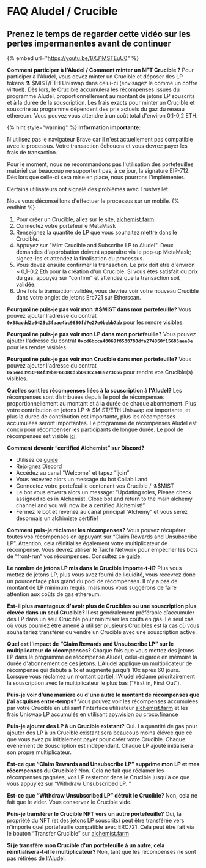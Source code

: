 # FAQ Aludel / Crucible

## Prenez le temps de regarder cette vidéo sur les pertes impermanentes avant de continuer

{% embed url="https://youtu.be/8XJ1MSTEuU0" %}

**Comment participer à l'Aludel / Comment minter un NFT Crucible ?** Pour participer à l'Aludel, vous devez minter un Crucible et déposer des LP tokens ⚗️ $MIST/ETH Uniswap dans celui-ci \(envisagez le comme un coffre virtuel\). Dès lors, le Crucible accumulera les récompenses issues du programme Aludel, proportionnellement au montant de jetons LP souscrits et à la durée de la souscription. Les frais exacts pour minter un Crucible et souscrire au programme dépendent des prix actuels du gaz du réseau ethereum. Vous pouvez vous attendre à un coût total d'environ 0,1-0,2 ETH.

{% hint style="warning" %}
**Information importante:** 

N'utilisez pas le navigateur Brave car il n'est actuellement pas compatible avec le processus. Votre transaction échouera et vous devrez payer les frais de transaction. 

Pour le moment, nous ne recommandons pas l'utilisation des portefeuilles matériel car beaucoup ne supportent pas, à ce jour, la signature EIP-712. Dès lors que celle-ci sera mise en place, nous pourrons l'implémenter. 

Certains utilisateurs ont signalé des problèmes avec Trustwallet. 

Nous vous déconseillons d'effectuer le processus sur un mobile.
{% endhint %}

1. Pour créer un Crucible, allez sur le site, [alchemist.farm](https://alchemist.farm/)
2. Connectez votre portefeuille MetaMask 
3. Renseignez la quantité de LP que vous souhaitez mettre dans le Crucible.
4. Appuyez sur "Mint Crucible and Subscribe LP to Aludel". Deux demandes d'approbation doivent apparaître via le pop-up MetaMask; signez-les et attendez la finalisation du processus.
5. Vous devez ensuite confirmer la transaction. Le prix doit être d'environ ~ 0,1-0,2 Eth pour la création d'un Crucible. Si vous êtes satisfait du prix du gas, appuyez sur “confirm” et attendez que la transaction soit validée.
6. Une fois la transaction validée, vous devriez voir votre nouveau Crucible dans votre onglet de jetons Erc721 sur Etherscan.

**Pourquoi ne puis-je pas voir mon ⚗️$MIST dans mon portefeuille?** Vous pouvez ajouter l'adresse du contrat **`0x88acdd2a6425c3faae4bc9650fd7e27e0bebb7ab`** pour les rendre visibles.

**Pourquoi ne puis-je pas voir mon LP dans mon portefeuille?** Vous pouvez ajouter l'adresse du contrat **`0xcd6bcca48069f8588780dfa274960f15685aee0e`** pour les rendre visibles.

**Pourquoi ne puis-je pas voir mon Crucible dans mon portefeuille?** Vous pouvez ajouter l'adresse du contrat **`0x54e0395CFB4f39beF66DBCd5bD93Cca4E9273D56`** pour rendre vos Crucible\(s\) visibles.

**Quelles sont les récompenses liées à la souscription à l'Aludel?** Les récompenses sont distribuées depuis le pool de récompenses proportionnellement au montant et à la durée de chaque abonnement. Plus votre contribution en jetons LP ⚗️ $MIST/ETH Uniswap est importante, et plus la durée de contribution est importante, plus les récompenses accumulées seront importantes. Le programme de récompenses Aludel est conçu pour récompenser les participants de longue durée. Le pool de récompenses est visible [ici](https://etherscan.io/address/0x04108d6e9a51bec5170f8fd953a156cf754ba541).

**Comment devenir “certified Alchemist” sur Discord?**

* Utilisez ce [guide](https://alchemist-docs.gitbook.io/alchemist/crucible/how-to-become-a-certified-alchemist-on-discord)
* Rejoignez Discord
* Accédez au canal “Welcome” et tapez “!join”
* Vous recevrez alors un message du bot Collab.Land
* Connectez votre portefeuille contenant vos Crucible / ⚗️$MIST
* Le bot vous enverra alors un message: “Updating roles, Please check assigned roles in Alchemist. Close bot and return to the main alchemy channel and you will now be a certified Alchemist!”
* Fermez le bot et revenez au canal principal “Alchemy” et vous serez désormais un alchimiste certifié!

**Comment puis-je réclamer les récompenses?** Vous pouvez récupérer toutes vos récompenses en appuyant sur “Claim Rewards and Unsubscribe LP”. Attention, cela réinitialise également votre multiplicateur de récompense. Vous devrez utiliser le Taichi Network pour empêcher les bots de “front-run” vos récompenses. Consultez ce [guide](comment-reclamer-des-recompenses-et-desabonner-votre-lp-de-laludel-en-utilisant-le-reseau.md).

**Le nombre de jetons LP mis dans le Crucible importe-t-il?** Plus vous mettez de jetons LP, plus vous avez fourni de liquidité, vous recevrez donc un pourcentage plus grand du pool de récompenses. Il n'y a pas de montant de LP minimum requis, mais nous vous suggérons de faire attention aux coûts de gas ethereum.

**Est-il plus avantageux d'avoir plus de Crucibles ou une souscription plus élevée dans un seul Crucible?** Il est généralement préférable d’accumuler des LP dans un seul Crucible pour minimiser les coûts en gas. Le seul cas où vous pourriez être amené à utiliser plusieurs Crucibles est la cas où vous souhaiteriez transférer ou vendre un Crucible avec une souscription active.

**Quel est l'impact de “Claim Rewards and Unsubscribe LP” sur le multiplicateur de récompenses?** Chaque fois que vous mettez des jetons LP dans le programme de récompense Aludel, celui-ci garde en mémoire la durée d'abonnement de ces jetons. L'Aludel applique un multiplicateur de récompense qui débute à 1x et augmente jusqu’à 10x après 60 jours. Lorsque vous réclamez un montant partiel, l'Aludel réclame prioritairement la souscription avec le multiplicateur le plus bas \(“First in, First Out”\).

**Puis-je voir d'une manière ou d'une autre le montant de récompenses que j'ai acquises entre-temps?** Vous pouvez voir les récompenses accumulées par votre Crucible en utilisant l’interface utilisateur [alchemist.farm](https://alchemist.farm/) et les frais Uniswap LP accumulés en utilisant [apy.vision](https://apy.vision/) ou [croco.finance](https://croco.finance/)

**Puis-je ajouter des LP à un Crucible existant?** Oui. La quantité de gas pour ajouter des LP à un Crucible existant sera beaucoup moins élévée que ce que vous avez pu initialement payer pour créer votre Crucible. Chaque événement de Souscription est indépendant. Chaque LP ajouté initialisera son propre multiplicateur.

**Est-ce que “Claim Rewards and Unsubscribe LP” supprime mon LP et mes récompenses du Crucible?** Non. Cela ne fait que réclamer les récompenses gagnées, vos LP resteront dans le Crucible jusqu'à ce que vous appuyiez sur “Withdraw Unsubscribed LP. ”

**Est-ce que “Withdraw Unsubscribed LP” détruit le Crucible?** Non, cela ne fait que le vider. Vous conservez le Crucible vide.

**Puis-je transférer le Crucible NFT vers un autre portefeuille?** Oui, la propriété du NFT \(et des jetons LP souscrits\) peut être transférée vers n'importe quel portefeuille compatible avec ERC721. Cela peut être fait via le bouton “Transfer Crucible” sur [alchemist.farm](https://alchemist.farm/)

**Si je transfère mon Crucible d'un portefeuille à un autre, cela réinitialisera-t-il le multiplicateur?** Non, tant que les récompenses ne sont pas rétirées de l'Aludel.

